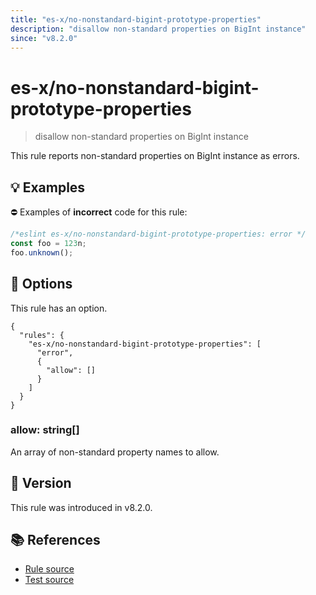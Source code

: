 ```yaml
---
title: "es-x/no-nonstandard-bigint-prototype-properties"
description: "disallow non-standard properties on BigInt instance"
since: "v8.2.0"
---
```


# es-x/no-nonstandard-bigint-prototype-properties
> disallow non-standard properties on BigInt instance

This rule reports non-standard properties on BigInt instance as errors.

## 💡 Examples

⛔ Examples of **incorrect** code for this rule:

<eslint-playground type="bad">

```js
/*eslint es-x/no-nonstandard-bigint-prototype-properties: error */
const foo = 123n;
foo.unknown();
```

</eslint-playground>

## 🔧 Options

This rule has an option.

```jsonc
{
  "rules": {
    "es-x/no-nonstandard-bigint-prototype-properties": [
      "error",
      {
        "allow": []
      }
    ]
  }
}
```

### allow: string[]

An array of non-standard property names to allow.

## 🚀 Version

This rule was introduced in v8.2.0.

## 📚 References

- [Rule source](https://github.com/eslint-community/eslint-plugin-es-x/blob/master/lib/rules/no-nonstandard-bigint-prototype-properties.js)
- [Test source](https://github.com/eslint-community/eslint-plugin-es-x/blob/master/tests/lib/rules/no-nonstandard-bigint-prototype-properties.js)

